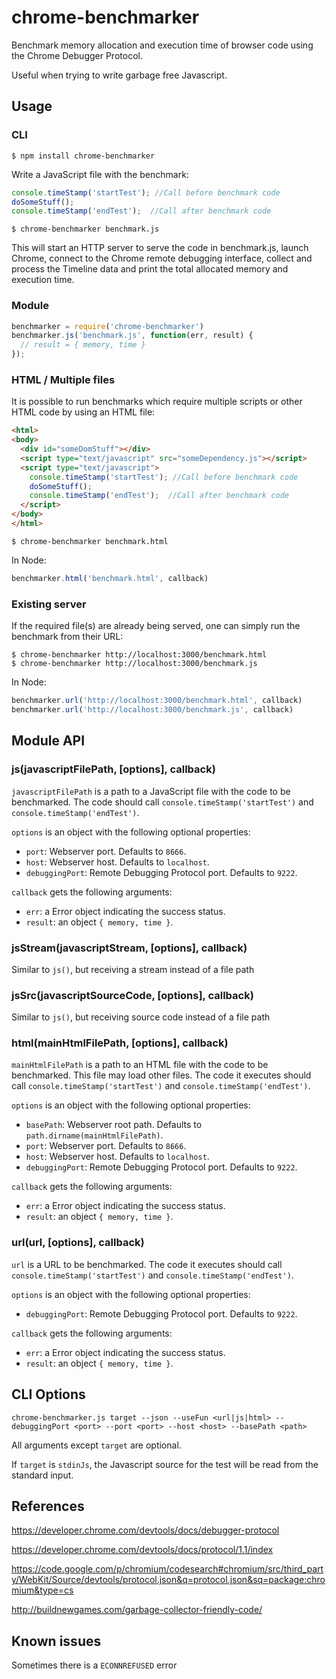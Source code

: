 # chrome-benchmarker

Benchmark memory allocation and execution time of browser code using the Chrome Debugger Protocol.

Useful when trying to write garbage free Javascript.

## Usage ##

### CLI ###

`$ npm install chrome-benchmarker`

Write a JavaScript file with the benchmark:

```js
console.timeStamp('startTest'); //Call before benchmark code
doSomeStuff();
console.timeStamp('endTest');  //Call after benchmark code
```

`$ chrome-benchmarker benchmark.js`

This will start an HTTP server to serve the code in benchmark.js, launch Chrome, connect to the Chrome remote debugging interface, collect and process the Timeline data and print the total allocated memory and execution time.

### Module ###

```js
benchmarker = require('chrome-benchmarker')
benchmarker.js('benchmark.js', function(err, result) {
  // result = { memory, time }
});
```

### HTML / Multiple files ###

It is possible to run benchmarks which require multiple scripts or other HTML code by using an HTML file:

```html
<html>
<body>
  <div id="someDomStuff"></div>
  <script type="text/javascript" src="someDependency.js"></script>
  <script type="text/javascript">
    console.timeStamp('startTest'); //Call before benchmark code
    doSomeStuff();
    console.timeStamp('endTest');  //Call after benchmark code
  </script>
</body>
</html>
```

`$ chrome-benchmarker benchmark.html`

In Node:

```js
benchmarker.html('benchmark.html', callback)
```

### Existing server ###

If the required file(s) are already being served, one can simply run the benchmark from their URL:

```
$ chrome-benchmarker http://localhost:3000/benchmark.html
$ chrome-benchmarker http://localhost:3000/benchmark.js
```

In Node:

```js
benchmarker.url('http://localhost:3000/benchmark.html', callback)
benchmarker.url('http://localhost:3000/benchmark.js', callback)
```

## Module API ##

### js(javascriptFilePath, [options], callback)

`javascriptFilePath` is a path to a JavaScript file with the code to be benchmarked. The code should call `console.timeStamp('startTest')` and `console.timeStamp('endTest')`.

`options` is an object with the following optional properties:

- `port`: Webserver port. Defaults to `8666`.
- `host`: Webserver host. Defaults to `localhost`.
- `debuggingPort`: Remote Debugging Protocol port. Defaults to `9222`.

`callback` gets the following arguments:

- `err`: a Error object indicating the success status.
- `result`: an object `{ memory, time }`.


### jsStream(javascriptStream, [options], callback)

Similar to `js()`, but receiving a stream instead of a file path


### jsSrc(javascriptSourceCode, [options], callback)

Similar to `js()`, but receiving source code instead of a file path


### html(mainHtmlFilePath, [options], callback)

`mainHtmlFilePath` is a path to an HTML file with the code to be benchmarked. This file may load other files. The code it executes should call `console.timeStamp('startTest')` and `console.timeStamp('endTest')`.

`options` is an object with the following optional properties:

- `basePath`: Webserver root path. Defaults to `path.dirname(mainHtmlFilePath)`.
- `port`: Webserver port. Defaults to `8666`.
- `host`: Webserver host. Defaults to `localhost`.
- `debuggingPort`: Remote Debugging Protocol port. Defaults to `9222`.

`callback` gets the following arguments:

- `err`: a Error object indicating the success status.
- `result`: an object `{ memory, time }`.


### url(url, [options], callback)

`url` is a URL to be benchmarked. The code it executes should call `console.timeStamp('startTest')` and `console.timeStamp('endTest')`.

`options` is an object with the following optional properties:

- `debuggingPort`: Remote Debugging Protocol port. Defaults to `9222`.

`callback` gets the following arguments:

- `err`: a Error object indicating the success status.
- `result`: an object `{ memory, time }`.


## CLI Options ##

`chrome-benchmarker.js target --json --useFun <url|js|html> --debuggingPort <port> --port <port> --host <host> --basePath <path>`

All arguments except `target` are optional.

If `target` is `stdinJs`, the Javascript source for the test will be read from the standard input.


## References ##

https://developer.chrome.com/devtools/docs/debugger-protocol

https://developer.chrome.com/devtools/docs/protocol/1.1/index 

https://code.google.com/p/chromium/codesearch#chromium/src/third_party/WebKit/Source/devtools/protocol.json&q=protocol.json&sq=package:chromium&type=cs

http://buildnewgames.com/garbage-collector-friendly-code/


## Known issues ##

Sometimes there is a `ECONNREFUSED` error
